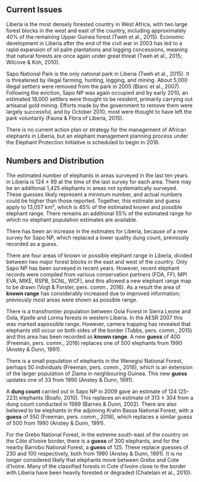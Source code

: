 ## Current Issues

Liberia is the most densely forested country in West Africa, with two large forest blocks in the west and east of the country, including approximately 40% of the remaining Upper Guinea forest (Tweh et al., 2015). Economic development in Liberia after the end of the civil war in 2003 has led to a rapid expansion of oil palm plantations and logging concessions, meaning that natural forests are once again under great threat (Tweh et al., 2015; Wilcove & Koh, 2010).

Sapo National Park is the only national park in Liberia (Tweh et al., 2015). It is threatened by illegal farming, hunting, logging, and mining. About 5,000 illegal settlers were removed from the park in 2005 (Blanc et al., 2007). Following the eviction, Sapo NP was again occupied and by early 2010, an estimated 18,000 settlers were thought to be resident, primarily carrying out artisanal gold mining. Efforts made by the government to remove them were largely successful, and by October 2010, most were thought to have left the park voluntarily (Fauna & Flora of Liberia, 2015).

There is no current action plan or strategy for the management of African elephants in Liberia, but an elephant management planning process under the Elephant Protection Initiative is scheduled to begin in 2016.

## Numbers and Distribution

The estimated number of elephants in areas surveyed in the last ten years in Liberia is 124 ± 99 at the time of the last survey for each area. There may be an additional 1,425 elephants in areas not systematically surveyed. These guesses likely represent a minimum number, and actual numbers could be higher than those reported. Together, this estimate and guess apply to 13,057 km², which is 45% of the estimated known and possible elephant range. There remains an additional 55% of the estimated range for which no elephant population estimates are available.

There has been an increase in the estimates for Liberia, because of a new survey for Sapo NP, which replaced a lower quality dung count, previously recorded as a guess.  

There are four areas of known or possible elephant range in Liberia, divided between two major forest blocks in the east and west of the country. Only Sapo NP has been surveyed in recent years. However, recent elephant records were compiled from various conservation partners (FDA, FFI, MPI EVA, MIKE, RSPB, SCNL, WCF), and this allowed a new elephant range map to be drawn (Vogt & Forster, pers. comm., 2016). As a result the area of **known range** has considerably increased due to improved information; previously most areas were shown as possible range. 

There is a transfrontier population between Gola Forest in Sierra Leone and Gola, Kpelle and Lorma forests in western Liberia. In the AESR 2007 this was marked aspossible range. However, camera trapping has revealed that elephants still occur on both sides of the border (Tubbs, pers. comm., 2015) and this area has been recorded as **known range**. A new **guess** of 400 (Freeman, pers. comm., 2016) replaces one of 500 elephants from 1990 (Anstey & Dunn, 1991).

There is a small population of elephants in the Wenegisi National Forest, perhaps 50 individuals (Freeman, pers. comm., 2016), which is an extension of the larger population of Ziama in neighbouring Guinea. This new **guess** updates one of 33 from 1990 (Anstey & Dunn, 1991).

A **dung count** carried out in Sapo NP in 2009 gave an estimate of 124 (25-223) elephants (Boafo, 2010). This replaces an estimate of 313 ± 304 from a dung count conducted in 1989 (Barnes & Dunn, 2002). There are also believed to be elephants in the adjoining Krahn Bassa National Forest, with a **guess** of 550 (Freeman, pers. comm., 2016), which replaces a similar guess of 500 from 1990 (Anstey & Dunn, 1991).

For the Grebo National Forest, in the extreme south-east of the country on the Côte d’Ivoire border, there is a **guess** of 300 elephants, and for the nearby Barrobo National Forest, a **guess** of 125. These replace guesses of 230 and 100 respectively, both from 1990 (Anstey & Dunn, 1991). It is no longer considered likely that elephants move between Grebo and Cote d’Ivoire. Many of the classified forests in Cote d’Ivoire close to the border with Liberia have been heavily forested or degraded (Chatelain et al., 2010).